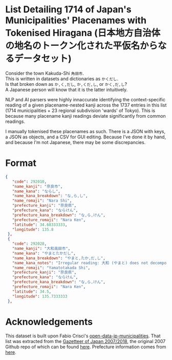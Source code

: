# List Detailing 1714 of Japan's Municipalities' Placenames with Tokenised Hiragana (日本地方自治体の地名のトークン化された平仮名からなるデータセット)  
  
Consider the town Kakuda-Shi `角田市`.  
This is written in datasets and dictionaries as `かくだし`.  
Is that broken down as `か,く,だし`, `か,くだ,し`, or `かく,だ,し`?  
A Japanese person will know that it is the latter intuitively.  
  
NLP and AI parsers were highly innaccurate identifying the context-specific reading of a given placename-nested kanji across the 1737 entries in this list (1714 municipalities + 23 regional subdivision 'wards' of Tokyo). This is because many placename kanji readings deviate significantly from common readings. 
  
I manually tokenised these placenames as such. There is a JSON with keys, a JSON as objects, and a CSV for GUI editing. Because I've done it by hand, and because I'm not Japanese, there may be some discrepancies.  
  
# Format

```json
{
   "code": 292010,
   "name_kanji": "奈良市",
   "name_kana": "ならし",
   "name_kana_breakdown": "な,ら,し",
   "name_romaji": "Nara Shi",
   "prefecture_kanji": "奈良県",
   "prefecture_kana": "ならけん",
   "prefecture_kana_breakdown": "な,ら,けん",
   "prefecture_romaji": "Nara Ken",
   "latitude": 34.68333333,
   "longitude": 135.8
 },
 {
   "code": 292028,
   "name_kanji": "大和高田市",
   "name_kana": "やまとたかだし",
   "name_kana_breakdown": "やまと,たか,だ,し",
   "name_kana_notes": "Irregular reading: 大和 (やまと) does not decompose to two separate kanji readings",
   "name_romaji": "Yamatotakada Shi",
   "prefecture_kanji": "奈良県",
   "prefecture_kana": "ならけん",
   "prefecture_kana_breakdown": "な,ら,けん",
   "prefecture_romaji": "Nara Ken",
   "latitude": 34.5,
   "longitude": 135.7333333
 },
```

# Acknowledgements

This dataset is built upon Fabio Crisci's [open-data-jp-municipalities](https://github.com/piuccio/open-data-jp-municipalities). That list was extracted from the [Gazetteer of Japan 2007/2018](http://www.gsi.go.jp/ENGLISH/pape_e300284.html), the original 2007 Github repo of which can be found [here](https://github.com/nyampire/Gazetteer_JP_2007). Prefecture information comes from [here](http://www.soumu.go.jp/denshijiti/code.html).

